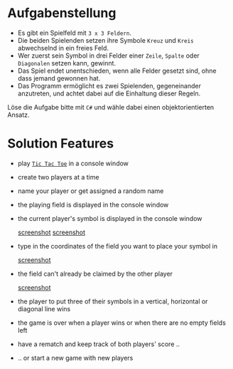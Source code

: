 # Aufgabenstellung

- Es gibt ein Spielfeld mit `3 x 3 Feldern`.
- Die beiden Spielenden setzen ihre Symbole `Kreuz` und `Kreis` abwechselnd in ein freies Feld.
- Wer zuerst sein Symbol in drei Felder einer `Zeile`, `Spalte` oder `Diagonalen` setzen kann, gewinnt.
- Das Spiel endet unentschieden, wenn alle Felder gesetzt sind, ohne dass jemand gewonnen hat.
- Das Programm ermöglicht es zwei Spielenden, gegeneinander anzutreten, und achtet dabei auf die Einhaltung dieser Regeln.

Löse die Aufgabe bitte mit `C#` und wähle dabei einen objektorientierten Ansatz.

# Solution Features

- play [`Tic Tac Toe`](https://en.wikipedia.org/wiki/Tic-tac-toe) in a console window
- create two players at a time
- name your player or get assigned a random name
- the playing field is displayed in the console window
- the current player's symbol is displayed in the console window

   [screenshot](tictactoe_cli/Data/Images/Screenshot-2022-08-27-191111.png)
   [screenshot](tictactoe_cli/Data/Images/Screenshot-2022-08-27-191217.png)

- type in the coordinates of the field you want to place your symbol in

   [screenshot](tictactoe_cli/Data/Images/Screenshot-2022-08-27-191620.png)

- the field can't already be claimed by the other player

   [screenshot](tictactoe_cli/Data/Images/Screenshot-2022-08-27-191749.png)

- the player to put three of their symbols in a vertical, horizontal or diagonal line wins
- the game is over when a player wins or when there are no empty fields left
- have a rematch and keep track of both players' score ..
- .. or start a new game with new players
